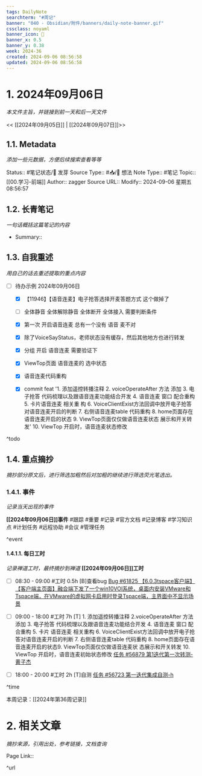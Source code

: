 ```yaml
---
tags: DailyNote
searchterm: "#周记"
banner: "040 - Obsidian/附件/banners/daily-note-banner.gif"
cssclass: noyaml
banner_icon: 💌
banner_x: 0.5
banner_y: 0.38
week: 2024-36
created: 2024-09-06 08:56:58
updated: 2024-09-06 08:56:58
---
```


# 1. 2024年09月06日

_本文件主旨，并链接到前一天和后一天文件_

<< [[2024年09月05日]] | [[2024年09月07日]]>>

## 1.1. Metadata

_添加一些元数据，方便后续搜索查看等等_

Status:: #笔记状态/🌱 发芽
Source Type:: #📥/💭 想法 
Note Type:: #笔记
Topic:: [[00.学习-前端]]
Author:: zagger
Source URL::
Modify:: 2024-09-06 星期五 08:56:57

## 1.2. 长青笔记

_一句话概括这篇笔记的内容_

- Summary::

## 1.3. 自我重述

_用自己的话去重述提取的重点内容_

- [ ] 待办示例 2024年09月06日
	- [x] 【11946】【语音连麦】电子抢答选择开麦答题方式 这个做掉了
	- [ ] 全体静音 全体解除静音 全体断开  全体接入 需要判断条件
	- [x] 第一次 开启语音连麦 总有一个没有 语音 麦不对
	- [x] 除了VoiceSayStatus，老师状态没有缓存，然后其他地方也进行转发
	- [x] 分组 开启 语音连麦 需要验证下
	- [x] ViewTop页面 语音连麦的 选中状态
	- [x] 语音连麦代码重构
	- [x] commit feat '1. 添加遥控转播注释 2. voiceOperateAfter 方法 添加 3. 电子抢答 代码梳理以及跟语音连麦功能结合开发 4. 语音连麦 窗口 配合重构 5. 卡片语音连麦 相关重
构 6. VoiceClientExist方法回调中放开电子抢答对语音连麦开启的判断 7. 右侧语音连麦table 代码重构 8. home页面存在语音连麦开启的状态 9. ViewTop页面仅仅做语音连麦状态
展示和开关转发' 10. ViewTop 开启时，语音连麦状态修改



^todo

## 1.4. 重点摘抄

_摘抄部分原文后，进行筛选加粗然后对加粗的继续进行筛选荧光笔选出。_

### 1.4.1. 事件

_记录当天出现的事件_

**[[2024年09月06日]]事件** 
#跟踪 #重要 #记录 #官方文档 #记录博客 #学习知识点 #计划任务 #远程协助 #会议 #管理任务

^event

#### 1.4.1.1. 每日工时

_记录禅道工时，最终摘抄到禅道_
**[[2024年09月06日]]工时**
- [ ] 08:30 - 09:00 #工时 0.5h	[B]查看bug	 [Bug #61825 【6.0.3tspace客户端】【客户端主页面】融合端下发了一个win10VOI系统，桌面内安装VMware和Tspace端，在VMware的虚拟网卡启用时登录Tspace端，主界面中不显示场景](http://172.16.203.14:2980/bug-view-61825.html?onlybody=yes&tid=i2sh4q46)	
- [ ] 09:00 - 18:00 #工时 7h	[T] 1. 添加遥控转播注释 2.voiceOperateAfter 方法 添加 3. 电子抢答 代码梳理以及跟语音连麦功能结合开发 4. 语音连麦 窗口 配合重构 5. 卡片 
语音连麦 相关重构 6. VoiceClientExist方法回调中放开电子抢答对语音连麦开启的判断 7. 右侧语音连麦table 代码重构 8. home页面存在语音连麦开启的状态9. ViewTop页面仅仅做语音连麦状
态展示和开关转发 10. ViewTop 开启时，语音连麦初始状态修改	 [任务 #56879 第1迭代第一次转测-黄子杰](http://172.16.203.14:2980/task-view-56879.html?onlybody=yes&tid=i2sh4q46)	
- [ ] 18:00 - 20:00 #工时 2h	[T]自测	 [任务 #56723 第一迭代集成自测-h](http://172.16.203.14:2980/task-view-56723.html?onlybody=yes&tid=i2sh4q46)	




^time

本周记录：[[2024年第36周记录]]

# 2. 相关文章

_摘抄来源，引用出处，参考链接，文档查询_

Page Link::

^url
